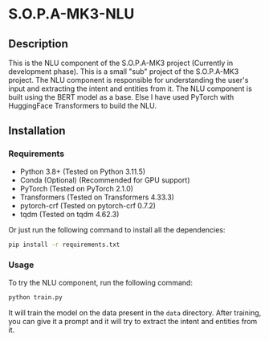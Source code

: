 # S.O.P.A-MK3-NLU

## Description

This is the NLU component of the S.O.P.A-MK3 project (Currently in development phase). This is a small "sub" project of the S.O.P.A-MK3 project. The NLU component is responsible for understanding the user's input and extracting the intent and entities from it. The NLU component is built using the BERT model as a base. Else I have used PyTorch with HuggingFace Transformers to build the NLU.

## Installation

### Requirements

- Python 3.8+ (Tested on Python 3.11.5)
- Conda (Optional) (Recommended for GPU support)
- PyTorch (Tested on PyTorch 2.1.0)
- Transformers (Tested on Transformers 4.33.3)
- pytorch-crf (Tested on pytorch-crf 0.7.2)
- tqdm (Tested on tqdm 4.62.3)

Or just run the following command to install all the dependencies:

```bash
pip install -r requirements.txt
```

### Usage

To try the NLU component, run the following command:

```bash
python train.py
```

It will train the model on the data present in the `data` directory. After training, you can give it a prompt and it will try to extract the intent and entities from it.